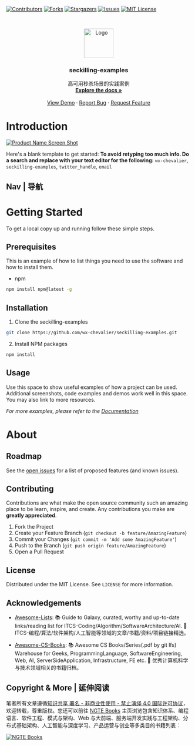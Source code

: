 [![Contributors][contributors-shield]][contributors-url]
[![Forks][forks-shield]][forks-url]
[![Stargazers][stars-shield]][stars-url]
[![Issues][issues-shield]][issues-url]
[![MIT License][license-shield]][license-url]

<!-- PROJECT LOGO -->
<br />
<p align="center">
  <a href="https://github.com/wx-chevalier/seckilling-examples">
    <img src="https://s2.ax1x.com/2020/01/06/lr21MT.png" alt="Logo" width="80" height="80">
  </a>

  <h3 align="center">seckilling-examples</h3>

  <p align="center">
    高可用秒杀场景的实践案例
    <br />
    <a href="https://github.com/wx-chevalier/seckilling-examples"><strong>Explore the docs »</strong></a>
    <br />
    <br />
    <a href="https://github.com/wx-chevalier/seckilling-examples">View Demo</a>
    ·
    <a href="https://github.com/wx-chevalier/seckilling-examples/issues">Report Bug</a>
    ·
    <a href="https://github.com/wx-chevalier/seckilling-examples/issues">Request Feature</a>
  </p>
</p>

<!-- ABOUT THE PROJECT -->

# Introduction

[![Product Name Screen Shot](https://s2.ax1x.com/2020/01/06/lr2YdJ.md.png)](https://example.com)

Here's a blank template to get started:
**To avoid retyping too much info. Do a search and replace with your text editor for the following:**
`wx-chevalier`, `seckilling-examples`, `twitter_handle`, `email`

## Nav | 导航

# Getting Started

To get a local copy up and running follow these simple steps.

## Prerequisites

This is an example of how to list things you need to use the software and how to install them.

- npm

```sh
npm install npm@latest -g
```

## Installation

1. Clone the seckilling-examples

```sh
git clone https://github.com/wx-chevalier/seckilling-examples.git
```

2. Install NPM packages

```sh
npm install
```

<!-- USAGE EXAMPLES -->

## Usage

Use this space to show useful examples of how a project can be used. Additional screenshots, code examples and demos work well in this space. You may also link to more resources.

_For more examples, please refer to the [Documentation](https://example.com)_

# About

<!-- ROADMAP -->

## Roadmap

See the [open issues](https://github.com/wx-chevalier/seckilling-examples/issues) for a list of proposed features (and known issues).

<!-- CONTRIBUTING -->

## Contributing

Contributions are what make the open source community such an amazing place to be learn, inspire, and create. Any contributions you make are **greatly appreciated**.

1. Fork the Project
2. Create your Feature Branch (`git checkout -b feature/AmazingFeature`)
3. Commit your Changes (`git commit -m 'Add some AmazingFeature'`)
4. Push to the Branch (`git push origin feature/AmazingFeature`)
5. Open a Pull Request

<!-- LICENSE -->

## License

Distributed under the MIT License. See `LICENSE` for more information.

<!-- ACKNOWLEDGEMENTS -->

## Acknowledgements

- [Awesome-Lists](https://github.com/wx-chevalier/Awesome-Lists): 📚 Guide to Galaxy, curated, worthy and up-to-date links/reading list for ITCS-Coding/Algorithm/SoftwareArchitecture/AI. 💫 ITCS-编程/算法/软件架构/人工智能等领域的文章/书籍/资料/项目链接精选。

- [Awesome-CS-Books](https://github.com/wx-chevalier/Awesome-CS-Books): :books: Awesome CS Books/Series(.pdf by git lfs) Warehouse for Geeks, ProgrammingLanguage, SoftwareEngineering, Web, AI, ServerSideApplication, Infrastructure, FE etc. :dizzy: 优秀计算机科学与技术领域相关的书籍归档。

## Copyright & More | 延伸阅读

笔者所有文章遵循[知识共享 署名 - 非商业性使用 - 禁止演绎 4.0 国际许可协议](https://creativecommons.org/licenses/by-nc-nd/4.0/deed.zh)，欢迎转载，尊重版权。您还可以前往 [NGTE Books](https://ng-tech.icu/books/) 主页浏览包含知识体系、编程语言、软件工程、模式与架构、Web 与大前端、服务端开发实践与工程架构、分布式基础架构、人工智能与深度学习、产品运营与创业等多类目的书籍列表：

[![NGTE Books](https://s2.ax1x.com/2020/01/18/19uXtI.png)](https://ng-tech.icu/books/)

<!-- MARKDOWN LINKS & IMAGES -->
<!-- https://www.markdownguide.org/basic-syntax/#reference-style-links -->

[contributors-shield]: https://img.shields.io/github/contributors/wx-chevalier/seckilling-examples.svg?style=flat-square
[contributors-url]: https://github.com/wx-chevalier/seckilling-examples/graphs/contributors
[forks-shield]: https://img.shields.io/github/forks/wx-chevalier/seckilling-examples.svg?style=flat-square
[forks-url]: https://github.com/wx-chevalier/seckilling-examples/network/members
[stars-shield]: https://img.shields.io/github/stars/wx-chevalier/seckilling-examples.svg?style=flat-square
[stars-url]: https://github.com/wx-chevalier/seckilling-examples/stargazers
[issues-shield]: https://img.shields.io/github/issues/wx-chevalier/seckilling-examples.svg?style=flat-square
[issues-url]: https://github.com/wx-chevalier/seckilling-examples/issues
[license-shield]: https://img.shields.io/github/license/wx-chevalier/seckilling-examples.svg?style=flat-square
[license-url]: https://github.com/wx-chevalier/seckilling-examples/blob/master/LICENSE.txt

